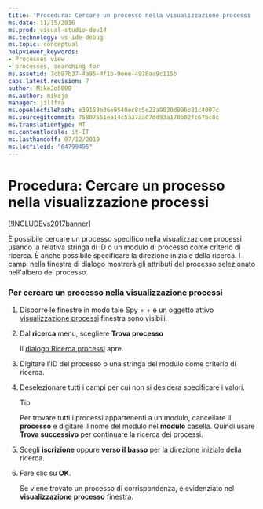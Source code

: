 ```yaml
---
title: 'Procedura: Cercare un processo nella visualizzazione processi | Microsoft Docs'
ms.date: 11/15/2016
ms.prod: visual-studio-dev14
ms.technology: vs-ide-debug
ms.topic: conceptual
helpviewer_keywords:
- Processes view
- processes, searching for
ms.assetid: 7cb97b37-4a95-4f1b-9eee-4910aa9c115b
caps.latest.revision: 7
author: MikeJo5000
ms.author: mikejo
manager: jillfra
ms.openlocfilehash: e39168e36e9540ec8c5e23a9030d996b81c4097c
ms.sourcegitcommit: 75807551ea14c5a37aa07dd93a170b02fc67bc8c
ms.translationtype: MT
ms.contentlocale: it-IT
ms.lasthandoff: 07/12/2019
ms.locfileid: "64799495"
---
```

# <a name="how-to-search-for-a-process-in-processes-view"></a>Procedura: Cercare un processo nella visualizzazione processi
[!INCLUDE[vs2017banner](../includes/vs2017banner.md)]

È possibile cercare un processo specifico nella visualizzazione processi usando la relativa stringa di ID o un modulo di processo come criterio di ricerca. È anche possibile specificare la direzione iniziale della ricerca. I campi nella finestra di dialogo mostrerà gli attributi del processo selezionato nell'albero del processo.  
  
### <a name="to-search-for-a-process-in-processes-view"></a>Per cercare un processo nella visualizzazione processi  
  
1. Disporre le finestre in modo tale Spy + + e un oggetto attivo [visualizzazione processi](../debugger/processes-view.md) finestra sono visibili.  
  
2. Dal **ricerca** menu, scegliere **Trova processo**  
  
    Il [dialogo Ricerca processi](../debugger/process-search-dialog-box.md) apre.  
  
3. Digitare l'ID del processo o una stringa del modulo come criterio di ricerca.  
  
4. Deselezionare tutti i campi per cui non si desidera specificare i valori.  
  
   > [!TIP]
   > Per trovare tutti i processi appartenenti a un modulo, cancellare il **processo** e digitare il nome del modulo nel **modulo** casella. Quindi usare **Trova successivo** per continuare la ricerca dei processi.  
  
5. Scegli **iscrizione** oppure **verso il basso** per la direzione iniziale della ricerca.  
  
6. Fare clic su **OK**.  
  
   Se viene trovato un processo di corrispondenza, è evidenziato nel **visualizzazione processo** finestra.
